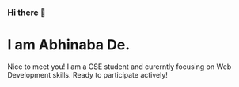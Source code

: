 ### Hi there 👋
# I am Abhinaba De. 
Nice to meet you! I am a CSE student and curerntly focusing on Web Development skills.
Ready to participate actively!


<!--
**AbhinabaDe01/AbhinabaDe01** is a ✨ _special_ ✨ repository because its `README.md` (this file) appears on your GitHub profile.

Here are some ideas to get you started:

- 🔭 I’m currently working on ...
- 🌱 I’m currently learning ...
- 👯 I’m looking to collaborate on ...
- 🤔 I’m looking for help with ...
- 💬 Ask me about ...
- 📫 How to reach me: ...
- 😄 Pronouns: ...
- ⚡ Fun fact: ...
-->

